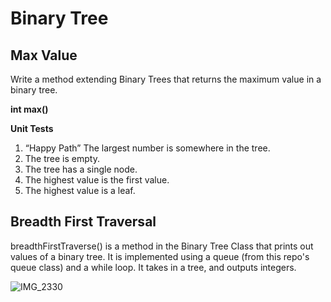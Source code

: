 # Binary Tree

## Max Value

Write a method extending Binary Trees that returns the maximum value in a binary tree.

**int max()**

**Unit Tests**

 1. “Happy Path” The largest number is somewhere in the tree.
 2. The tree is empty.
 3. The tree has a single node.
 4. The highest value is the first value.
 5. The highest value is a leaf.


## Breadth First Traversal

breadthFirstTraverse() is a method in the Binary Tree Class that prints out values of a binary tree. It is implemented using a queue (from this repo's queue class) and a while loop. It takes in a tree, and outputs integers.



![IMG_2330](https://user-images.githubusercontent.com/108303424/202107821-70ca9f96-28ae-4ecd-85ce-83a5d5dd5200.jpg)
